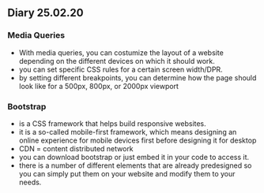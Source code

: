  ## Diary 25.02.20

### Media Queries
* With media queries, you can costumize the layout of a website depending on the different devices on which it should work. 
* you can set specific CSS rules for a certain screen width/DPR. 
* by setting different breakpoints, you can determine how the page should look like for a 500px, 800px, or 2000px viewport

### Bootstrap
* is a CSS framework that helps build responsive websites. 
* it is a so-called mobile-first framework, which means designing an online experience for mobile devices first before designing it for desktop
* CDN = content distributed network
* you can download bootstrap or just embed it in your code to access it. 
* there is a number of different elements that are already predesigned so you can simply put them on your website and modify them to your needs.



